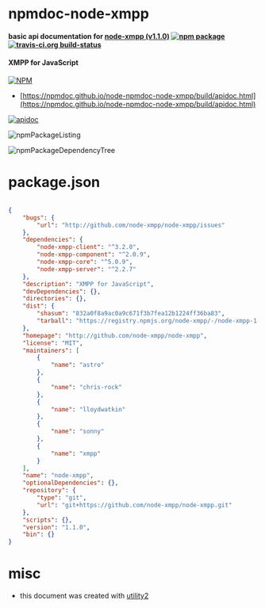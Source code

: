 # npmdoc-node-xmpp

#### basic api documentation for  [node-xmpp (v1.1.0)](http://github.com/node-xmpp/node-xmpp)  [![npm package](https://img.shields.io/npm/v/npmdoc-node-xmpp.svg?style=flat-square)](https://www.npmjs.org/package/npmdoc-node-xmpp) [![travis-ci.org build-status](https://api.travis-ci.org/npmdoc/node-npmdoc-node-xmpp.svg)](https://travis-ci.org/npmdoc/node-npmdoc-node-xmpp)

#### XMPP for JavaScript

[![NPM](https://nodei.co/npm/node-xmpp.png?downloads=true&downloadRank=true&stars=true)](https://www.npmjs.com/package/node-xmpp)

- [https://npmdoc.github.io/node-npmdoc-node-xmpp/build/apidoc.html](https://npmdoc.github.io/node-npmdoc-node-xmpp/build/apidoc.html)

[![apidoc](https://npmdoc.github.io/node-npmdoc-node-xmpp/build/screenCapture.buildCi.browser.%252Ftmp%252Fbuild%252Fapidoc.html.png)](https://npmdoc.github.io/node-npmdoc-node-xmpp/build/apidoc.html)

![npmPackageListing](https://npmdoc.github.io/node-npmdoc-node-xmpp/build/screenCapture.npmPackageListing.svg)

![npmPackageDependencyTree](https://npmdoc.github.io/node-npmdoc-node-xmpp/build/screenCapture.npmPackageDependencyTree.svg)



# package.json

```json

{
    "bugs": {
        "url": "http://github.com/node-xmpp/node-xmpp/issues"
    },
    "dependencies": {
        "node-xmpp-client": "^3.2.0",
        "node-xmpp-component": "^2.0.9",
        "node-xmpp-core": "^5.0.9",
        "node-xmpp-server": "^2.2.7"
    },
    "description": "XMPP for JavaScript",
    "devDependencies": {},
    "directories": {},
    "dist": {
        "shasum": "832a0f8a9ac0a9c671f3b7fea12b1224ff36ba83",
        "tarball": "https://registry.npmjs.org/node-xmpp/-/node-xmpp-1.1.0.tgz"
    },
    "homepage": "http://github.com/node-xmpp/node-xmpp",
    "license": "MIT",
    "maintainers": [
        {
            "name": "astro"
        },
        {
            "name": "chris-rock"
        },
        {
            "name": "lloydwatkin"
        },
        {
            "name": "sonny"
        },
        {
            "name": "xmpp"
        }
    ],
    "name": "node-xmpp",
    "optionalDependencies": {},
    "repository": {
        "type": "git",
        "url": "git+https://github.com/node-xmpp/node-xmpp.git"
    },
    "scripts": {},
    "version": "1.1.0",
    "bin": {}
}
```



# misc
- this document was created with [utility2](https://github.com/kaizhu256/node-utility2)
